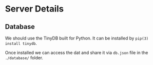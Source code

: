# Server Details


## Database
We should use the TinyDB built for Python. It can be installed by `pip(3) install tinydb`. 

Once installed we can access the dat and share it via  `db.json` file in the `./database/` folder.
